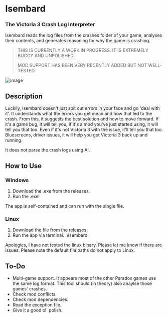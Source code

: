 # Isembard
### The Victoria 3 Crash Log Interpreter
Isembard reads the log files from the crashes folder of your game, analyses their contents, and generates reasoning for why the game is crashing.

> THIS IS CURRENTLY A WORK IN PROGRESS. IT IS EXTREMELY BUGGY AND UNPOLISHED.
> 
> MOD SUPPORT HAS BEEN VERY RECENTLY ADDED BUT NOT WELL-TESTED.

![image](https://github.com/user-attachments/assets/8e19c486-fc06-44e2-af8b-4ff6371f3d1e)


## Description
Luckily, Isembard doesn't just spit out errors in your face and go 'deal with it'. It understands what the errors you get mean and how that led to the crash. From this, it suggests the best solution and how to move forward. 
If it's a game bug, it will tell you, if it's a mod you've just started using, it will tell you that too. Even if it's not Victoria 3 with the issue, it'll tell you that too. Bluescreens, driver issues, it will help you get Victoria 3 back up and running.

It does not parse the crash logs using AI.

## How to Use
### Windows
1. Download the .exe from the releases.
2. Run the .exe! 

The app is self-contained and can run with the single file.

### Linux
1. Download the file from the releases.
2. Run the app via terminal. .\Isembard.

Apologies, I have not tested the linux binary. Please let me know if there are issues.
Please note the default file paths do not apply to Linux.

## To-Do

- Multi-game support. It appears most of the other Paradox games use the same log format. This tool should (in theory) also anaylse those games' crashes.
- Check mod conflicts.
- Check mod dependencies.
- Read the exception file.
- Give it a good ol' polish.
